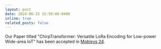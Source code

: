 ```yaml
---
layout: post
date: 2024-06-15 15:59:00-0400
inline: true
related_posts: false
---
```


Our Paper titled "ChirpTransformer: Versatile LoRa Encoding for Low-power Wide-area IoT" has been accepted in [Mobisys 24](https://dl.acm.org/doi/abs/10.1145/3643832.3661861).
